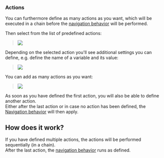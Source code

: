 
### Actions
You can furthermore define as many actions as you want, which will be executed in a chain before the [navigation behavior](config-navigation-behavior.md) will be performed.

Then select from the list of predefined actions:

> ![](images/sense_navigation_actions.png)

Depending on the selected action you'll see additional settings you can define, e.g. define the name of a variable and its value:

> ![](images/sense_navigation_actions_settings.png)

You can add as many actions as you want:

> ![](images/unlimited-actions.png)

As soon as you have defined the first action, you will also be able to define another action.  
Either after the last action or in case no action has been defined, the [Navigation behavior](./config-navigation-behavior.md) will then apply.

## How does it work?

If you have defined multiple actions, the actions will be performed sequentially (in a chain).    
After the last action, the [navigation behavior](./config-navigation-behavior.md) runs as defined.